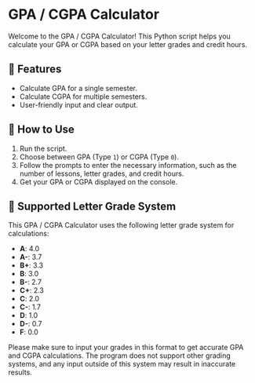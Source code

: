 # GPA / CGPA Calculator

Welcome to the GPA / CGPA Calculator! This Python script helps you calculate your GPA or CGPA based on your letter grades and credit hours.

## 🚀 Features

- Calculate GPA for a single semester.
- Calculate CGPA for multiple semesters.
- User-friendly input and clear output.

## 🎯 How to Use

1. Run the script.
2. Choose between GPA (Type `1`) or CGPA (Type `0`).
3. Follow the prompts to enter the necessary information, such as the number of lessons, letter grades, and credit hours.
4. Get your GPA or CGPA displayed on the console.

## 🌟 Supported Letter Grade System

This GPA / CGPA Calculator uses the following letter grade system for calculations:

- **A**: 4.0
- **A-**: 3.7
- **B+**: 3.3
- **B**: 3.0
- **B-**: 2.7
- **C+**: 2.3
- **C**: 2.0
- **C-**: 1.7
- **D**: 1.0
- **D-**: 0.7
- **F**: 0.0

Please make sure to input your grades in this format to get accurate GPA and CGPA calculations. The program does not support other grading systems, and any input outside of this system may result in inaccurate results.

